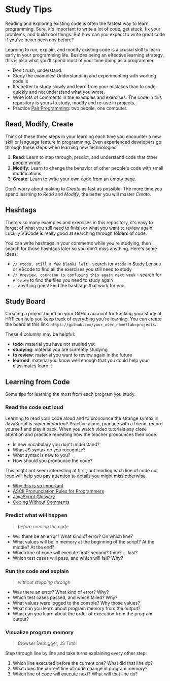# Study Tips

Reading and exploring existing code is often the fastest way to learn programming. Sure, it's important to write a lot of code, get stuck, fix your problems, and build cool things. But how can you expect to write great code if you've never seen any before?

Learning to run, explain, and modify existing code is a crucial skill to learn early in your programming life. Besides being an effective learning strategy, this is also what you'll spend most of your time doing as a programmer.

- Don't rush, understand.
- Study the examples! Understanding and experimenting with working code is
- It's better to study slowly and learn from your mistakes than to code quickly and not understand what you wrote.
- Write lots of comments in the examples and exercises. The code in this repository is yours to study, modify and re-use in projects.
- Practice [Pair Programming](https://home.hackyourfuture.be/students/study-tips/pair-programming): two people, one computer.

## Read, Modify, Create

Think of these three steps in your learning each time you encounter a new skill or language feature in programming. Even experienced developers go through these steps when learning new technologies!

1. **Read**: Learn to step through, predict, and understand code that other people wrote.
2. **Modify**: Learn to change the behavior of other people's code with small modifications.
3. **Create**: Learn to write your own code from an empty page.

Don't worry about making to _Create_ as fast as possible. The more time you spend learning to _Read_ and _Modify_, the better you will master _Create_.

## Hashtags

There's so many examples and exercises in this repository, it's easy to forget of what you still need to finish or what you want to review again. Luckily VSCode is really good at searching through folders of code.

You can write hashtags in your comments while you're studying, then search for those hashtags later so you don't miss anything. Here's some ideas:

- `// #todo, still a few blanks left` - search for `#todo` in Study Lenses or VScode to find all the exercises you still need to study
- `// #review, coercion is confusing this again next week` - search for `#review` to find the files you need to study again
- ... anything goes! Find the hashtags that work for you

## Study Board

Creating a project board on your GitHub account for tracking your study at HYF can help you keep track of everything you're learning. You can create the board at this link: `https://github.com/your_user_name?tab=projects`.

These 4 columns may be helpful:

- **todo**: material you have not studied yet
- **studying**: material you are currently studying
- **to review**: material you want to review again in the future
- **learned**: material you know well enough that you could help your classmates learn it

## Learning from Code

Some tips for learning the most from each program you study.

### Read the code out loud

Learning to read your code aloud and to pronounce the strange syntax in JavaScript is _super important_! Practice alone, practice with a friend, record yourself and play it back. When you watch video tutorials pay close attention and practice repeating how the teacher pronounces their code.

- Is new vocabulary you don't understand?
- What JS syntax do you recognize?
- What syntax is new to you?
- How should you pronounce the code?

This might not seem interesting at first, but reading each line of code out loud will help you pay attention to details you might miss otherwise.

- [Why this is so important](https://www.youtube.com/watch?v=g1ib43q3uXQ&feature=youtu.be&t=1209)
- [ASCII Pronunciation Rules for Programmers](https://blog.codinghorror.com/ascii-pronunciation-rules-for-programmers/)
- [JavaScript Glossary](https://www.codecademy.com/articles/glossary-javascript)
- [Coding Without Comments](https://blog.codinghorror.com/coding-without-comments/)

### Predict what will happen

> _before running the code_

- Will there be an error? What kind of error? On which line?
- What values will be in memory at the beginning of the script? At the middle? At the end?
- Which line of code will execute first? second? third? ... last?
- Which test cases will pass, and which will fail? Why?

### Run the code and explain

> _without stepping through_

- Was there an error? What kind of error? Why?
- Which test cases passed, and which failed? Why?
- What values were logged to the console? Why those values?
- What can you learn about program memory from the output?
- What can you learn about the order of execution from the program output?

### Visualize program memory

> Browser Debugger, JS Tutor

Step through line by line and take turns explaining every other step:

1. Which line executed before the current one? What did that line do?
2. What does the current line of code change in program memory?
3. Which line of code will execute next? What will that line do?
